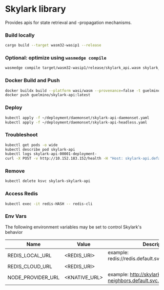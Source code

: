 # Skylark library
Provides apis for state retrieval and -propagation mechanisms. 

### Build locally
```bash
cargo build --target wasm32-wasip1 --release
```
### Optional: optimize using `wasmedge compile`
```bash
wasmedge compile target/wasm32-wasip1/release/skylark_api.wasm skylark_api.wasm
```
### Docker Build and Push
```bash
docker buildx build --platform wasi/wasm --provenance=false -t guelmino/skylark-api:latest .
docker push guelmino/skylark-api:latest
```

### Deploy
```bash
kubectl apply -f ~/deployment/daemonset/skylark-api-daemonset.yaml
kubectl apply -f ~/deployment/daemonset/skylark-api-headless.yaml
```
### Troubleshoot
```bash
kubectl get pods -o wide
kubectl describe pod skylark-api
kubectl logs skylark-api-00001-deployment-
curl -X POST -v http://10.152.183.152/health -H "Host: skylark-api.default.svc.cluster.local" -d "skldfjerg"

```
### Remove
```bash
kubectl delete ksvc skylark-skylark-api
```
### Access Redis
```bash
kubectl exec -it redis-HASH -- redis-cli
```

### Env Vars
The following environment variables may be set to control Skylark's behavior

| Name              | Value         | Description                                                  |
|-------------------|---------------|--------------------------------------------------------------|
| REDIS_LOCAL_URL   | <REDIS_URI>   | example: redis://redis.default.svc.cluster.local:6379        |   
| REDIS_CLOUD_URL   | <REDIS_URI>   |                                                              |
| NODE_PROVIDER_URL | <KNATIVE_URL> | example: http://skylark-api-neighbors.default.svc.cluster.local  |
